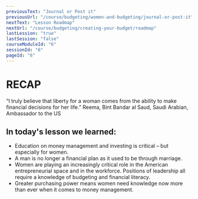```yaml
---
previousText: "Journal or Post it"
previousUrl: "/course/budgeting/women-and-budgeting/journal-or-post-it"
nextText: "Lesson Roadmap"
nextUrl: "/course/budgeting/creating-your-budget/roadmap"
lastLession: "true"
lastSession: "false"
courseModuleId: "6"
sessionId: "6"
pageId: "6"
---
```



# RECAP

<sparkle-character-intro position="right" character="jen">
 “I truly believe that liberty for a woman comes from the ability to make financial decisions for her life.” Reema, Bint Bandar al Saud, Saudi Arabian, Ambassador to the US
</sparkle-character-intro>

## In today's lesson we learned: 
- Education on money management and investing is critical – but especially for women.
- A man is no longer a financial plan as it used to be through marriage.
- Women are playing an increasingly critical role in the American entrepreneurial space and in the workforce. Positions of leadership all require a knowledge of budgeting and financial literacy.
- Greater purchasing power means women need knowledge now more than ever when it comes to money management. 


